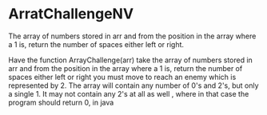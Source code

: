 # ArratChallengeNV
The array of numbers stored in arr and from the position in the array where a 1 is, return the number of spaces either left or right.

Have the function ArrayChallenge(arr) take the array of numbers stored in arr and from the position in the array where a 1 is, return the number of spaces either left or right you must move to reach an enemy which is represented by 2.  The array will contain any number of 0's and 2's, but only a single 1. It may not contain any 2's at all as well , where in that case the program should return 0, in java

